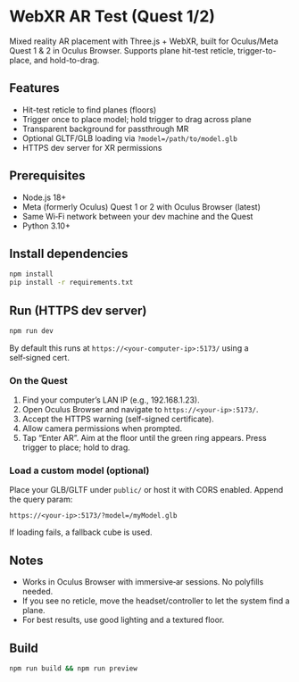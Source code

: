# WebXR AR Test (Quest 1/2)

Mixed reality AR placement with Three.js + WebXR, built for Oculus/Meta Quest 1 & 2 in Oculus Browser. Supports plane hit-test reticle, trigger-to-place, and hold-to-drag.

## Features
- Hit-test reticle to find planes (floors)
- Trigger once to place model; hold trigger to drag across plane
- Transparent background for passthrough MR
- Optional GLTF/GLB loading via `?model=/path/to/model.glb`
- HTTPS dev server for XR permissions

## Prerequisites
- Node.js 18+
- Meta (formerly Oculus) Quest 1 or 2 with Oculus Browser (latest)
- Same Wi‑Fi network between your dev machine and the Quest
- Python 3.10+

## Install dependencies
```bash
npm install
pip install -r requirements.txt
```

## Run (HTTPS dev server)
```bash
npm run dev
```

By default this runs at `https://<your-computer-ip>:5173/` using a self‑signed cert.

### On the Quest
1. Find your computer’s LAN IP (e.g., 192.168.1.23).
2. Open Oculus Browser and navigate to `https://<your-ip>:5173/`.
3. Accept the HTTPS warning (self-signed certificate).
4. Allow camera permissions when prompted.
5. Tap “Enter AR”. Aim at the floor until the green ring appears. Press trigger to place; hold to drag.

### Load a custom model (optional)
Place your GLB/GLTF under `public/` or host it with CORS enabled. Append the query param:

```
https://<your-ip>:5173/?model=/myModel.glb
```

If loading fails, a fallback cube is used.

## Notes
- Works in Oculus Browser with immersive‑ar sessions. No polyfills needed.
- If you see no reticle, move the headset/controller to let the system find a plane.
- For best results, use good lighting and a textured floor.

## Build
```bash
npm run build && npm run preview
```
